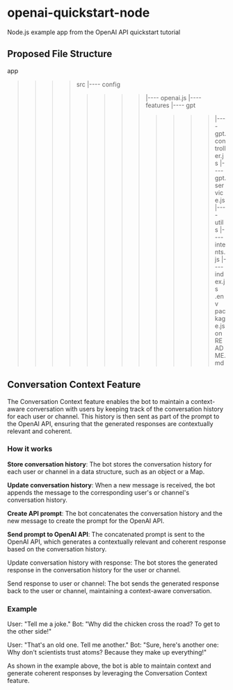 # openai-quickstart-node

Node.js example app from the OpenAI API quickstart tutorial

## Proposed File Structure

app

> > > > src
> > > > |---- config
> > > >
> > > > > > > > |---- openai.js
> > > > > > > > |---- features
> > > > > > > > |---- gpt
> > > > > > > >
> > > > > > > > > > > > |---- gpt.controller.js
> > > > > > > > > > > > |---- gpt.service.js
> > > > > > > > > > > > |---- utils
> > > > > > > > > > > > |---- intents.js
> > > > > > > > > > > > |---- index.js
> > > > > > > > > > > > .env
> > > > > > > > > > > > package.json
> > > > > > > > > > > > README.md

## Conversation Context Feature

The Conversation Context feature enables the bot to maintain a context-aware conversation with users by keeping track of the conversation history for each user or channel. This history is then sent as part of the prompt to the OpenAI API, ensuring that the generated responses are contextually relevant and coherent.

### How it works

**Store conversation history**: The bot stores the conversation history for each user or channel in a data structure, such as an object or a Map.

**Update conversation history**: When a new message is received, the bot appends the message to the corresponding user's or channel's conversation history.

**Create API prompt**: The bot concatenates the conversation history and the new message to create the prompt for the OpenAI API.

**Send prompt to OpenAI API**: The concatenated prompt is sent to the OpenAI API, which generates a contextually relevant and coherent response based on the conversation history.

Update conversation history with response: The bot stores the generated response in the conversation history for the user or channel.

Send response to user or channel: The bot sends the generated response back to the user or channel, maintaining a context-aware conversation.

### Example

User: "Tell me a joke."
Bot: "Why did the chicken cross the road? To get to the other side!"

User: "That's an old one. Tell me another."
Bot: "Sure, here's another one: Why don't scientists trust atoms? Because they make up everything!"

As shown in the example above, the bot is able to maintain context and generate coherent responses by leveraging the Conversation Context feature.
